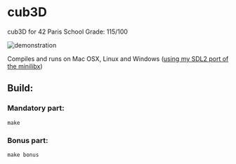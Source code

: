 
# cub3D
cub3D for 42 Paris School
Grade: 115/100

![demonstration](https://media.giphy.com/media/m2XqE66UO5D78fSX7e/giphy.gif)

Compiles and runs on Mac OSX, Linux and Windows ([using my SDL2 port of the minilibx](https://github.com/Dirty-No/minilibx_windows))

## Build:

### Mandatory part:

    make
### Bonus part:

    make bonus
